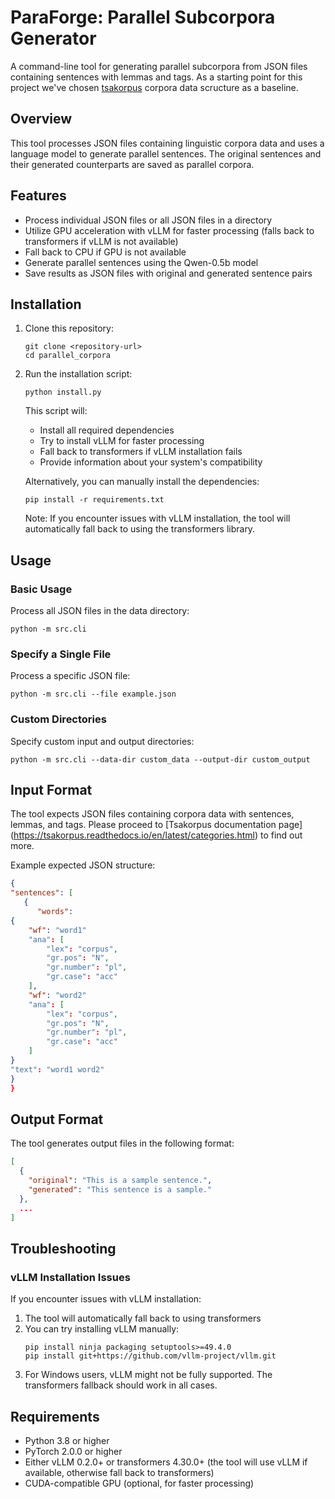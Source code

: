 # ParaForge: Parallel Subcorpora Generator

A command-line tool for generating parallel subcorpora from JSON files containing sentences with lemmas and tags. As a starting point for this project we've chosen [tsakorpus](https://tsakorpus.readthedocs.io/) corpora data scructure as a baseline.

## Overview

This tool processes JSON files containing linguistic corpora data and uses a language model to generate parallel sentences. The original sentences and their generated counterparts are saved as parallel corpora.

## Features

- Process individual JSON files or all JSON files in a directory
- Utilize GPU acceleration with vLLM for faster processing (falls back to transformers if vLLM is not available)
- Fall back to CPU if GPU is not available
- Generate parallel sentences using the Qwen-0.5b model
- Save results as JSON files with original and generated sentence pairs

## Installation

1. Clone this repository:
   ```
   git clone <repository-url>
   cd parallel_corpora
   ```

2. Run the installation script:
   ```
   python install.py
   ```
   
   This script will:
   - Install all required dependencies
   - Try to install vLLM for faster processing
   - Fall back to transformers if vLLM installation fails
   - Provide information about your system's compatibility

   Alternatively, you can manually install the dependencies:
   ```
   pip install -r requirements.txt
   ```

   Note: If you encounter issues with vLLM installation, the tool will automatically fall back to using the transformers library.

## Usage

### Basic Usage

Process all JSON files in the data directory:

```
python -m src.cli
```

### Specify a Single File

Process a specific JSON file:

```
python -m src.cli --file example.json
```

### Custom Directories

Specify custom input and output directories:

```
python -m src.cli --data-dir custom_data --output-dir custom_output
```


## Input Format

The tool expects JSON files containing corpora data with sentences, lemmas, and tags. Please proceed to [Tsakorpus documentation page] (https://tsakorpus.readthedocs.io/en/latest/categories.html) to find out more.

Example expected JSON structure:

```json
{
"sentences": [
   {
      "words":
{
    "wf": "word1"
    "ana": [
        "lex": "corpus",
        "gr.pos": "N",
        "gr.number": "pl",
        "gr.case": "acc"
    ],
    "wf": "word2"
    "ana": [
        "lex": "corpus",
        "gr.pos": "N",
        "gr.number": "pl",
        "gr.case": "acc"
    ]
}
"text": "word1 word2"
}
}
```

## Output Format

The tool generates output files in the following format:

```json
[
  {
    "original": "This is a sample sentence.",
    "generated": "This sentence is a sample."
  },
  ...
]
```

## Troubleshooting

### vLLM Installation Issues

If you encounter issues with vLLM installation:

1. The tool will automatically fall back to using transformers
2. You can try installing vLLM manually:
   ```
   pip install ninja packaging setuptools>=49.4.0
   pip install git+https://github.com/vllm-project/vllm.git
   ```
3. For Windows users, vLLM might not be fully supported. The transformers fallback should work in all cases.



## Requirements

- Python 3.8 or higher
- PyTorch 2.0.0 or higher
- Either vLLM 0.2.0+ or transformers 4.30.0+ (the tool will use vLLM if available, otherwise fall back to transformers)
- CUDA-compatible GPU (optional, for faster processing) 